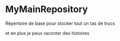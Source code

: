 # MyMainRepository
Répertoire de base pour stocker tout un tas de trucs

et en plus je peux raconter des histoires
